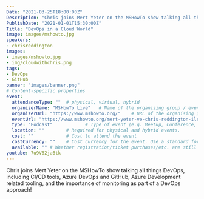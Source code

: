```yaml
---
Date: "2021-03-25T18:00:00Z"
Description: "Chris joins Mert Yeter on the MSHowTo show talking all things DevOps, including CI/CD tools, Azure DevOps and GitHub, Azure Development related tooling, and the importance of monitoring as part of a DevOps approach!"
PublishDate: "2021-01-01T15:30:00Z"
Title: "DevOps in a Cloud World"
image: images/mshowto.jpg
speakers:
- chrisreddington
images:
- images/mshowto.jpg
- img/cloudwithchris.png
tags:
- DevOps
- GitHub
banner: "images/banner.png"
# Content-specific properties
event:
  attendanceType: ""  # physical, virtual, hybrid
  organizerName: "MSHowTo Live"   # Name of the organising group / event (e.g. Name of the conference)
  organizerUrl: "https://www.mshowto.org/"    # URL of the organising group
  eventUrl: "https://www.mshowto.org/mert-yeter-ve-chris-reddington-ile-bulut-dunyasinda-devops.html"        # URL of the specific event, if applicable (e.g. a meetup talk, rather than the meetup group)
  type: "Podcast"            # Type of event (e.g. Meetup, Conference, etc.)
  location: ""        # Required for physical and hybrid events.
  cost: ""            # Cost to attend the event
  costCurrency: ""    # Cost currency for the event. Use a standard format - http://en.wikipedia.org/wiki/ISO_4217
  available: "" # Whether registration/ticket purchases/etc. are still available (true/false). Defaults to false when event is in past.
youtube: 7u9V62ja6tk
---
```

Chris joins Mert Yeter on the MSHowTo show talking all things DevOps, including CI/CD tools, Azure DevOps and GitHub, Azure Development related tooling, and the importance of monitoring as part of a DevOps approach!